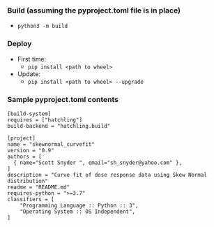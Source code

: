 ### Build (assuming the pyproject.toml file is in place)
- `python3 -m build`

### Deploy
- First time:
    - `pip install <path to wheel>`
- Update:
    - `pip install <path to wheel> --upgrade`

### Sample pyproject.toml contents
~~~text
[build-system]
requires = ["hatchling"]
build-backend = "hatchling.build"

[project]
name = "skewnormal_curvefit"
version = "0.9"
authors = [
  { name="Scott Snyder ", email="sh_snyder@yahoo.com" },
]
description = "Curve fit of dose response data using Skew Normal distribution"
readme = "README.md"
requires-python = ">=3.7"
classifiers = [
    "Programming Language :: Python :: 3",
    "Operating System :: OS Independent",
]
~~~